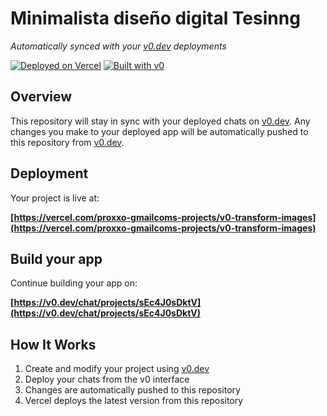 # Minimalista diseño digital Tesinng

*Automatically synced with your [v0.dev](https://v0.dev) deployments*

[![Deployed on Vercel](https://img.shields.io/badge/Deployed%20on-Vercel-black?style=for-the-badge&logo=vercel)](https://vercel.com/proxxo-gmailcoms-projects/v0-transform-images)
[![Built with v0](https://img.shields.io/badge/Built%20with-v0.dev-black?style=for-the-badge)](https://v0.dev/chat/projects/sEc4J0sDktV)

## Overview

This repository will stay in sync with your deployed chats on [v0.dev](https://v0.dev).
Any changes you make to your deployed app will be automatically pushed to this repository from [v0.dev](https://v0.dev).

## Deployment

Your project is live at:

**[https://vercel.com/proxxo-gmailcoms-projects/v0-transform-images](https://vercel.com/proxxo-gmailcoms-projects/v0-transform-images)**

## Build your app

Continue building your app on:

**[https://v0.dev/chat/projects/sEc4J0sDktV](https://v0.dev/chat/projects/sEc4J0sDktV)**

## How It Works

1. Create and modify your project using [v0.dev](https://v0.dev)
2. Deploy your chats from the v0 interface
3. Changes are automatically pushed to this repository
4. Vercel deploys the latest version from this repository
